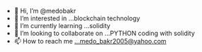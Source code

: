 - 👋 Hi, I’m @medobakr
- 👀 I’m interested in ...blockchain technology
- 🌱 I’m currently learning ...solidity
- 💞️ I’m looking to collaborate on ...PYTHON coding with solidity
- 📫 How to reach me ...medo_bakr2005@yahoo.com    

<!---
medobakr/medobakr is a ✨ special ✨ repository because its `README.md` (this file) appears on your GitHub profile.
You can click the Preview link to take a look at your changes.
--->
